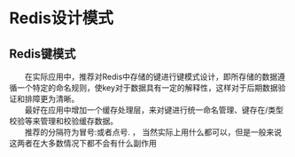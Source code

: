 # Redis设计模式
## Redis键模式
&emsp;&emsp;在实际应用中，推荐对Redis中存储的键进行键模式设计，即所存储的数据遵循一个特定的命名规则，使key对于数据具有一定的解释性，这样对于后期数据验证和排障更为清晰。  
&emsp;&emsp;最好在应用中增加一个缓存处理层，来对键进行统一命名管理、键存在/类型校验等来管理和校验缓存数据。  
&emsp;&emsp;推荐的分隔符为冒号:或者点号. ， 当然实际上用什么都可以，但是一般来说这两者在大多数情况下都不会有什么副作用
